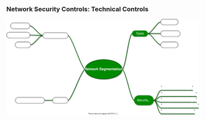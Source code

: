 ### Network Security Controls: Technical Controls

![Image](./Network%20Security%20Controls%20-%20Technical%20Controls.drawio.svg)